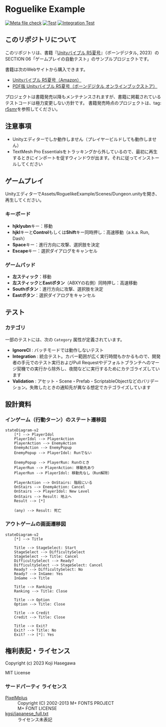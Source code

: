 # Roguelike Example

[![Meta file check](https://github.com/nowsprinting/RoguelikeExample/actions/workflows/metacheck.yml/badge.svg)](https://github.com/nowsprinting/RoguelikeExample/actions/workflows/metacheck.yml)
[![Test](https://github.com/nowsprinting/RoguelikeExample/actions/workflows/test.yml/badge.svg)](https://github.com/nowsprinting/RoguelikeExample/actions/workflows/test.yml)
[![Integration Test](https://github.com/nowsprinting/RoguelikeExample/actions/workflows/test-integration.yml/badge.svg)](https://github.com/nowsprinting/RoguelikeExample/actions/workflows/test-integration.yml)



## このリポジトリについて

このリポジトリは、書籍『[Unityバイブル R5夏号](https://www.borndigital.co.jp/book/30830.html)』（ボーンデジタル, 2023）のSECTION 06「ゲームプレイの自動テスト」のサンプルプロジェクトです。

書籍は次のWebサイトから購入できます。

- [Unityバイブル R5夏号（Amazon）](https://amzn.to/3E8bz1M)
- [PDF版 Unityバイブル R5夏号（ボーンデジタル オンラインブックストア）](https://www.borndigital.co.jp/book/30845.html)

プロジェクトは書籍発売以降もメンテナンスされますが、書籍に掲載されているテストコードは極力変更しない方針です。
書籍発売時点のプロジェクトは、tag: [r5smr](https://github.com/nowsprinting/RoguelikeExample/tree/r5smr)を参照してください。



## 注意事項

- Unityエディターでしか動作しません（プレイヤービルドしても動作しません）
- TextMesh Pro Essentialsをトラッキングから外しているので、最初に再生するときにインポートを促すウィンドウが出ます。それに従ってインストールしてください



## ゲームプレイ

UnityエディターでAssets/RoguelikeExample/Scenes/Dungeon.unityを開き、再生してください。

### キーボード

- **hjklyubn**キー：移動
- **hjkl**キーと**Control**もしくは**Shift**キー同時押し：高速移動（a.k.a. Run, Dash）
- **Space**キー：進行方向に攻撃、選択肢を決定
- **Escape**キー：選択ダイアログをキャンセル

### ゲームパッド

- **左スティック**：移動
- **左スティック**と**Eastボタン**（ABXYの右側）同時押し：高速移動
- **Southボタン**：進行方向に攻撃、選択肢を決定
- **Eastボタン**：選択ダイアログをキャンセル



## テスト

### カテゴリ

一部のテストには、次の `Category` 属性が定義されています。

- **IgnoreCI** : バッチモードでは動作しないテスト
- **Integration** : 統合テスト。カバー範囲が広く実行時間もかかるもので、開発者の手元でのテスト実行およびPull Requestやデフォルトブランチへのマージ契機での実行から除外し、夜間などに実行するためにカテゴライズしています
- **Validation** : アセット・Scene・Prefab・ScriptableObjectなどのバリデーション。失敗したときの通知先が異なる想定でカテゴライズしています



## 設計資料

### インゲーム（行動ターン）のステート遷移図

```mermaid
stateDiagram-v2
    [*] --> PlayerIdol
    PlayerIdol --> PlayerAction
    PlayerAction --> EnemyAction
    EnemyAction --> EnemyPopup
    EnemyPopup --> PlayerIdol: Runでない

    EnemyPopup --> PlayerRun: Runのとき
    PlayerRun --> PlayerAction: 移動先あり
    PlayerRun --> PlayerIdol: 移動先なし（Run解除）

    PlayerAction --> OnStairs: 階段にいる
    OnStairs --> EnemyAction: Cancel
    OnStairs --> PlayerIdol: New Level
    OnStairs --> Result: 地上へ
    Result --> [*]

    (any) --> Result: 死亡
```

### アウトゲームの画面遷移図

```mermaid
stateDiagram-v2
    [*] --> Title

    Title --> StageSelect: Start
    StageSelect --> DifficultySelect
    StageSelect --> Title: Cancel
    DifficultySelect --> Ready?
    DifficultySelect --> StageSelect: Cancel
    Ready? --> DifficultySelect: No
    Ready? --> InGame: Yes
    InGame --> Title

    Title --> Ranking
    Ranking --> Title: Close

    Title --> Option
    Option --> Title: Close

    Title --> Credit
    Credit --> Title: Close

    Title --> Exit?
    Exit? --> Title: No
    Exit? --> [*]: Yes
```



## 権利表記・ライセンス

Copyright (c) 2023 Koji Hasegawa

MIT License


### サードパーティ ライセンス

<dl>
  <dt><a href="https://itouhiro.hatenablog.com/entry/20130602/font">PixelMplus</a></dt>
  <dd>Copyright (C) 2002-2013 M+ FONTS PROJECT<br/>
    M+ FONT LICENSE</dd>
  <dt><a href="https://gist.github.com/kgsi/ed2f1c5696a2211c1fd1e1e198c96ee4">kgsi/japanese_full.txt</a></dt>
  <dd>ライセンス未表記</dd>
</dl>
